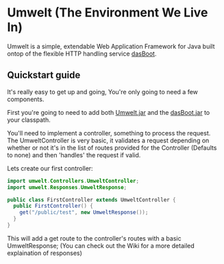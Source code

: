 # Umwelt (The Environment We Live In)

Umwelt is a simple, extendable Web Application Framework for Java built ontop of
the flexible HTTP handling service
[dasBoot](http://www.github.com/zachmokahn/dasBoot).

## Quickstart guide
It's really easy to get up and going, You're only going to need a few
components.

First you're going to need to add both
[Umwelt.jar](https://github.com/zachmokahn/umwelt/blob/master/Umwelt.jar?raw=true)
and the
[dasBoot.jar](https://github.com/zachmokahn/umwelt/blob/master/lib/dasBoot.jar?raw=true) to your classpath.

You'll need to implement a controller, something to process the request.
The UmweltController is very basic, it validates a request depending on whether
or not it's in the list of routes provided for the Controller (Defaults to none)
and then 'handles' the request if valid.

Lets create our first controller:
```java
import umwelt.Controllers.UmweltController;
import umwelt.Responses.UmweltResponse;

public class FirstController extends UmweltController {
  public FirstController() {
    get("/public/test", new UmweltResponse());
  }
}
```
This will add a get route to the controller's routes with a basic
UmweltResponse; (You can check out the Wiki for a more detailed explaination of
responses)
